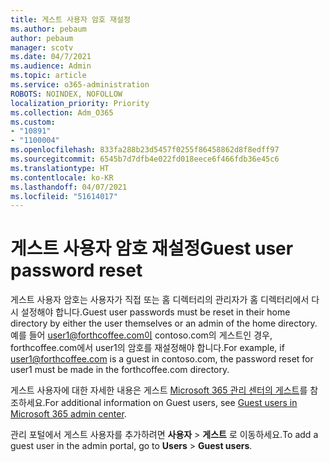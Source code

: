 ```yaml
---
title: 게스트 사용자 암호 재설정
ms.author: pebaum
author: pebaum
manager: scotv
ms.date: 04/7/2021
ms.audience: Admin
ms.topic: article
ms.service: o365-administration
ROBOTS: NOINDEX, NOFOLLOW
localization_priority: Priority
ms.collection: Adm_O365
ms.custom:
- "10891"
- "1100004"
ms.openlocfilehash: 833fa288b23d5457f0255f86458862d8f8edff97
ms.sourcegitcommit: 6545b7d7dfb4e022fd018eece6f466fdb36e45c6
ms.translationtype: HT
ms.contentlocale: ko-KR
ms.lasthandoff: 04/07/2021
ms.locfileid: "51614017"
---
```

# <a name="guest-user-password-reset"></a><span data-ttu-id="2eb4b-102">게스트 사용자 암호 재설정</span><span class="sxs-lookup"><span data-stu-id="2eb4b-102">Guest user password reset</span></span>

<span data-ttu-id="2eb4b-103">게스트 사용자 암호는 사용자가 직접 또는 홈 디렉터리의 관리자가 홈 디렉터리에서 다시 설정해야 합니다.</span><span class="sxs-lookup"><span data-stu-id="2eb4b-103">Guest user passwords must be reset in their home directory by either the user themselves or an admin of the home directory.</span></span> <span data-ttu-id="2eb4b-104">예를 들어 user1@forthcoffee.com이 contoso.com의 게스트인 경우, forthcoffee.com에서 user1의 암호를 재설정해야 합니다.</span><span class="sxs-lookup"><span data-stu-id="2eb4b-104">For example, if user1@forthcoffee.com is a guest in contoso.com, the password reset for user1 must be made in the forthcoffee.com directory.</span></span>

<span data-ttu-id="2eb4b-105">게스트 사용자에 대한 자세한 내용은 게스트 [Microsoft 365 관리 센터의 게스트](https://docs.microsoft.com/microsoft-365/admin/add-users/about-guest-users)를 참조하세요.</span><span class="sxs-lookup"><span data-stu-id="2eb4b-105">For additional information on Guest users, see [Guest users in Microsoft 365 admin center](https://docs.microsoft.com/microsoft-365/admin/add-users/about-guest-users).</span></span>

<span data-ttu-id="2eb4b-106">관리 포털에서 게스트 사용자를 추가하려면 **사용자** > **게스트** 로 이동하세요.</span><span class="sxs-lookup"><span data-stu-id="2eb4b-106">To add a guest user in the admin portal, go to **Users** > **Guest users**.</span></span>
